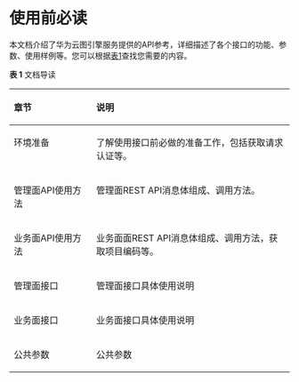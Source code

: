 # 使用前必读<a name="ges_03_0001"></a>

本文档介绍了华为云图引擎服务提供的API参考，详细描述了各个接口的功能、参数、使用样例等。您可以根据[表1](#table9967194910150)查找您需要的内容。

**表 1**  文档导读

<a name="table9967194910150"></a>
<table><thead align="left"><tr id="row19967849191514"><th class="cellrowborder" valign="top" width="29.409999999999997%" id="mcps1.2.3.1.1"><p id="p20213161618260"><a name="p20213161618260"></a><a name="p20213161618260"></a>章节</p>
</th>
<th class="cellrowborder" valign="top" width="70.59%" id="mcps1.2.3.1.2"><p id="p13967184911514"><a name="p13967184911514"></a><a name="p13967184911514"></a>说明</p>
</th>
</tr>
</thead>
<tbody><tr id="row556911495266"><td class="cellrowborder" valign="top" width="29.409999999999997%" headers="mcps1.2.3.1.1 "><p id="p557054910263"><a name="p557054910263"></a><a name="p557054910263"></a>环境准备</p>
</td>
<td class="cellrowborder" valign="top" width="70.59%" headers="mcps1.2.3.1.2 "><p id="p20741900154829"><a name="p20741900154829"></a><a name="p20741900154829"></a>了解使用接口前必做的准备工作，包括获取请求认证等。</p>
</td>
</tr>
<tr id="row896774916151"><td class="cellrowborder" valign="top" width="29.409999999999997%" headers="mcps1.2.3.1.1 "><p id="p297112217289"><a name="p297112217289"></a><a name="p297112217289"></a>管理面API使用方法</p>
</td>
<td class="cellrowborder" valign="top" width="70.59%" headers="mcps1.2.3.1.2 "><p id="p74771454123413"><a name="p74771454123413"></a><a name="p74771454123413"></a>管理面REST API消息体组成、调用方法。</p>
</td>
</tr>
<tr id="row196221154182819"><td class="cellrowborder" valign="top" width="29.409999999999997%" headers="mcps1.2.3.1.1 "><p id="p9622115419286"><a name="p9622115419286"></a><a name="p9622115419286"></a>业务面API使用方法</p>
</td>
<td class="cellrowborder" valign="top" width="70.59%" headers="mcps1.2.3.1.2 "><p id="p6622155412288"><a name="p6622155412288"></a><a name="p6622155412288"></a>业务面面REST API消息体组成、调用方法，获取项目编码等。</p>
</td>
</tr>
<tr id="row1696864971515"><td class="cellrowborder" valign="top" width="29.409999999999997%" headers="mcps1.2.3.1.1 "><p id="p7213161611269"><a name="p7213161611269"></a><a name="p7213161611269"></a>管理面接口</p>
</td>
<td class="cellrowborder" valign="top" width="70.59%" headers="mcps1.2.3.1.2 "><p id="p550815293520"><a name="p550815293520"></a><a name="p550815293520"></a>管理面接口具体使用说明</p>
</td>
</tr>
<tr id="row4323144102816"><td class="cellrowborder" valign="top" width="29.409999999999997%" headers="mcps1.2.3.1.1 "><p id="p1269718013325"><a name="p1269718013325"></a><a name="p1269718013325"></a>业务面接口</p>
</td>
<td class="cellrowborder" valign="top" width="70.59%" headers="mcps1.2.3.1.2 "><p id="p1369810183213"><a name="p1369810183213"></a><a name="p1369810183213"></a>业务面接口具体使用说明</p>
</td>
</tr>
<tr id="row79681149121516"><td class="cellrowborder" valign="top" width="29.409999999999997%" headers="mcps1.2.3.1.1 "><p id="p12213131662610"><a name="p12213131662610"></a><a name="p12213131662610"></a>公共参数</p>
</td>
<td class="cellrowborder" valign="top" width="70.59%" headers="mcps1.2.3.1.2 "><p id="p15755915368"><a name="p15755915368"></a><a name="p15755915368"></a>公共参数</p>
</td>
</tr>
</tbody>
</table>


